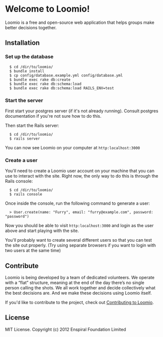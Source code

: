 # Welcome to Loomio!

Loomio is a free and open-source web application that helps groups make better decisions together.

## Installation

### Set up the database

```
  $ cd /dir/to/loomio/
  $ bundle install
  $ cp config/database.example.yml config/database.yml
  $ bundle exec rake db:create
  $ bundle exec rake db:schema:load
  $ bundle exec rake db:schema:load RAILS_ENV=test
```

### Start the server

First start your postgres server (if it's not already running). Consult
postgres documentation if you're not sure how to do this.

Then start the Rails server:

```
  $ cd /dir/to/loomio/
  $ rails server
```

You can now see Loomio on your computer at `http:localhost:3000`

### Create a user

You'll need to create a Loomio user account on your machine that you can
use to interact with the site. Right now, the only way to do this is
through the Rails console:

```
  $ cd /dir/to/loomio/
  $ rails console
```

Once inside the console, run the following command to generate a user:

```
  > User.create(name: "Furry", email: "furry@example.com", password: "password")
```

Now you should be able to visit `http:localhost:3000` and login as the user
above and start playing with the site.

You'll probably want to create several different users so that you can
test the site out properly. (Try using separate browsers if you want to
login with two users at the same time)

## Contribute

Loomio is being developed by a team of dedicated volunteers. We operate with a “flat” structure, meaning at the end of the day there’s no single person calling the shots. We all work together and decide collectively what the best decisions are. And we make these decisions using Loomio itself.

If you'd like to contribute to the project, check out [Contributing to Loomio](https://github.com/enspiral/loomio/wiki/Contributing-to-Loomio).

## License

MIT License. Copyright (c) 2012 Enspiral Foundation Limited
